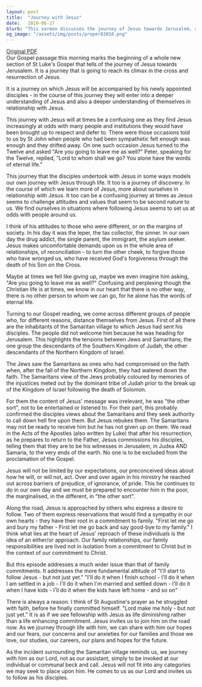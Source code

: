 ```yaml
---
layout: post
title:  "Journey with Jesus"
date:   2010-06-27
blurb: "This sermon discusses the journey of Jesus towards Jerusalem, accompanied by his disciples. It draws parallels between this journey and our own life journey with Jesus, highlighting the challenges and the discoveries made along the way. The sermon emphasizes Jesus' inclusive approach, reaching out to all, and the need for immediate commitment to follow Him."
og_image: "/assets/img/posts/proper82010.png"
---
```

[Original PDF](/assets/pdf/proper82010.pdf)    
Our Gospel passage this morning marks the beginning of a whole new section of St Luke's Gospel that tells of the journey of Jesus towards Jerusalem. It is a journey that is going to reach its climax in the cross and resurrection of Jesus.

It is a journey on which Jesus will be accompanied by his newly appointed disciples - in the course of this journey they will enter into a deeper understanding of Jesus and also a deeper understanding of themselves in relationship with Jesus.

This journey with Jesus will at times be a confusing one as they find Jesus increasingly at odds with many people and institutions they would have been brought up to respect and defer to. There were those occasions told to us by St John when people who had been sympathetic felt enough was enough and they drifted away. On one such occasion Jesus turned to the Twelve and asked "Are you going to leave me as well?" Peter, speaking for the Twelve, replied, "Lord to whom shall we go? You alone have the words of eternal life."

This journey that the disciples undertook with Jesus in some ways models our own journey with Jesus through life. It too is a journey of discovery. In the course of which we learn more of Jesus, more about ourselves in relationship with Jesus. It too can be a confusing journey at times as Jesus seems to challenge attitudes and values that seem to be second nature to us. We find ourselves in situations where following Jesus seems to set us at odds with people around us.

I think of his attitudes to those who were different, or on the margins of society. In his day it was the leper, the tax collector, the sinner. In our own day the drug addict, the single parent, the immigrant, the asylum seeker. Jesus makes uncomfortable demands upon us in the whole area of relationships, of reconciliation - to turn the other cheek, to forgive those who have wronged us, who have received God's forgiveness through the death of his Son on the Cross.

Maybe at times we fell like giving up, maybe we even imagine him asking, "Are you going to leave me as well?" Confusing and perplexing though the Christian life is at times, we know in our heart that there is no other way, there is no other person to whom we can go, for he alone has the words of eternal life.

Turning to our Gospel reading, we come across different groups of people who, for different reasons, distance themselves from Jesus. First of all there are the inhabitants of the Samaritan village to which Jesus had sent his disciples. The people did not welcome him because he was heading for Jerusalem. This highlights the tensions between Jews and Samaritans; the one group the descendants of the Southern Kingdom of Judah, the other descendants of the Northern Kingdom of Israel.

The Jews saw the Samaritans as ones who had compromised on the faith when, after the fall of the Northern Kingdom, they had watered down the faith. The Samaritans view of the Jews probably coloured by memories of the injustices meted out by the dominant tribe of Judah prior to the break up of the Kingdom of Israel following the death of Solomon.

For them the content of Jesus' message was irrelevant, he was "the other sort", not to be entertained or listened to. For their part, this probably confirmed the disciples views about the Samaritans and they seek authority to call down hell fire upon them. But Jesus rebukes them. The Samaritans may not be ready to receive him but he has not given up on them. We read in the Acts of the Apostles (also written by Luke) that after his resurrection, as he prepares to return to the Father, Jesus commissions his disciples, telling them that they are to be his witnesses in Jerusalem, in Judea AND Samaria, to the very ends of the earth. No one is to be excluded from the proclamation of the Gospel.

Jesus will not be limited by our expectations, our preconceived ideas about how he will, or will not, act. Over and over again in his ministry he reached out across barriers of prejudice, of ignorance, of pride. This he continues to do in our own day and we must be prepared to encounter him in the poor, the marginalised, in the different, in "the other sort".

Along the road, Jesus is approached by others who express a desire to follow. Two of them express reservations that would find a sympathy in our own hearts - they have their root in a commitment to family. "First let me go and bury my father - First let me go back and say good-bye to my family." I think what lies at the heart of Jesus' reproach of these individuals is the idea of an either/or approach. Our family relationships, our family responsibilities are lived not in isolation from a commitment to Christ but in the context of our commitment to Christ.

But this episode addresses a much wider issue than that of family commitments. It addresses the more fundamental attitude of "I'll start to follow Jesus - but not just yet." "I'll do it when I finish school - I'll do it when I am settled in a job - I'll do it when I'm married and settled down - I'll do it when I have kids - I'll do it when the kids have left home - and so on"

There is always a reason. I think of St Augustine's prayer as he struggled with faith, before he finally committed himself. "Lord make me holy - but not just yet." It is as if we see fellowship with Jesus as life diminishing rather than a life enhancing commitment. Jesus invites us to join him on the road now. As we journey through life with him, we can share with him our hopes and our fears, our concerns and our anxieties for our families and those we love, our studies, our careers, our plans and hopes for the future.

As the incident surrounding the Samaritan village reminds us, we journey with him as our Lord, not as our assistant, simply to be invoked at our individual or communal beck and call. Jesus will not fit into any categories we may seek to place upon him. He comes to us as our Lord and invites us to follow as his disciples.
